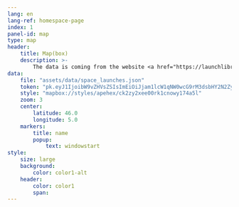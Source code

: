 ```yaml
---
lang: en
lang-ref: homespace-page
index: 1
panel-id: map
type: map
header:
    title: Map(box)
    description: >-
        The data is coming from the website <a href="https://launchlibrary.net/">launch library</a> and formated as (geo)json.
data:
    file: "assets/data/space_launches.json"
    token: "pk.eyJ1IjoibW9vZHVsZSIsImEiOiJjam1lcW1qNW0wcG9rM3dsbHY2N2ZyZ29iIn0.TkBXhBxfadbKKkRH7320Ng"
    style: "mapbox://styles/apehex/ck2zy2xee00rk1cnowy174a5l"
    zoom: 3
    center:
        latitude: 46.0
        longitude: 5.0
    markers:
        title: name
        popup:
            text: windowstart
style:
    size: large
    background:
        color: color1-alt
    header:
        color: color1
        span:
---
```

